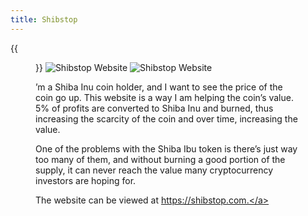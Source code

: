 ```yaml
---
title: Shibstop
---
```


{{<figure src="/portfolio-images/websites/shibstop-website-1.png" caption="Shibstop Website" position="center" style="border-radius:8px;width=500px">}}
![Shibstop Website](/portfolio-images/websites/shibstop-website-2.png)
![Shibstop Website](/portfolio-images/websites/shibstop-website-3.png)

’m a Shiba Inu coin holder, and I want to see the price of the coin go up. This website is a way I am helping the coin’s value. 5% of profits are converted to Shiba Inu and burned, thus increasing the scarcity of the coin and over time, increasing the value.

One of the problems with the Shiba Ibu token is there’s just way too many of them, and without burning a good portion of the supply, it can never reach the value many cryptocurrency investors are hoping for.

The website can be viewed at <a href="https://shibstop.com" target="_blank">https://shibstop.com.</a>